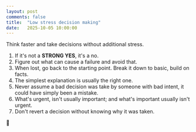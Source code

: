 ```yaml
---
layout: post
comments: false
title:  "Low stress decision making"
date:   2025-10-05 10:00:00
---
```


Think faster and take decisions without additional stress.

1. If it's not a **STRONG YES**, it's a no.
2. Figure out what can cause a failure and avoid that.
3. When lost, go back to the starting point. Break it down to basic, build on facts. 
4. The simplest explanation is usually the right one.
5. Never assume a bad decision was take by someone with bad intent, it could have simply been a mistake.
6. What's urgent, isn't usually important; and what's important usually isn't urgent.
7. Don't revert a decision without knowing why it was taken.

👋
